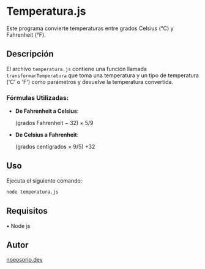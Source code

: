 # Temperatura.js

Este programa convierte temperaturas entre grados Celsius (°C) y Fahrenheit (°F).

## Descripción

El archivo `temperatura.js` contiene una función llamada `transformarTemperatura` que toma una temperatura y un tipo de temperatura ('C' o 'F') como parámetros y devuelve la temperatura convertida.

### Fórmulas Utilizadas:

- **De Fahrenheit a Celsius**:

  (grados Fahrenheit − 32) × 5/9

- **De Celsius a Fahrenheit**:

  (grados centígrados × 9/5) +32


## Uso

Ejecuta el siguiente comando:

```bash
node temperatura.js
```

## Requisitos

• Node js

## Autor

[noeosorio.dev](https://www.instagram.com/noeosorio.dev)
